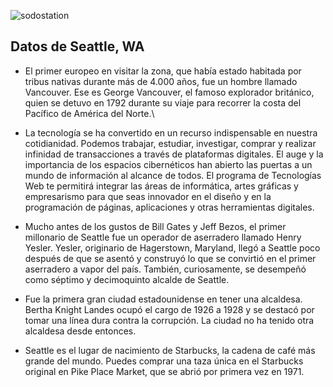 ![sodostation](https://user-images.githubusercontent.com/50153006/57828536-c9afca80-7779-11e9-890a-899e16ae0c10.JPG)


## Datos de Seattle, WA

* El primer europeo en visitar la zona, que había estado habitada por tribus nativas durante más de 4.000 años, fue un hombre llamado Vancouver. Ese es George Vancouver, el famoso explorador británico, quien se detuvo en 1792 durante su viaje para recorrer la costa del Pacífico de América del Norte.\\

* La tecnología se ha convertido en un recurso indispensable en nuestra cotidianidad. Podemos trabajar, estudiar, investigar, comprar y realizar infinidad de transacciones a través de plataformas digitales. El auge y la importancia de los espacios cibernéticos han abierto las puertas a un mundo de información al alcance de todos. El programa de Tecnologías Web te permitirá integrar las áreas de informática, artes gráficas y empresarismo para que seas innovador en el diseño y en la programación de páginas, aplicaciones y otras herramientas digitales.

* Mucho antes de los gustos de Bill Gates y Jeff Bezos, el primer millonario de Seattle fue un operador de aserradero llamado Henry Yesler. Yesler, originario de Hagerstown, Maryland, llegó a Seattle poco después de que se asentó y construyó lo que se convirtió en el primer aserradero a vapor del país. También, curiosamente, se desempeñó como séptimo y decimoquinto alcalde de Seattle.
            
* Fue la primera gran ciudad estadounidense en tener una alcaldesa. Bertha Knight Landes ocupó el cargo de 1926 a 1928 y se destacó por tomar una línea dura contra la corrupción. La ciudad no ha tenido otra alcaldesa desde entonces.
       
* Seattle es el lugar de nacimiento de Starbucks, la cadena de café más grande del mundo. Puedes comprar una taza única en el Starbucks original en Pike Place Market, que se abrió por primera vez en 1971.

